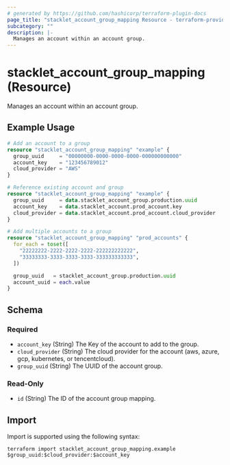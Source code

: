 ```yaml
---
# generated by https://github.com/hashicorp/terraform-plugin-docs
page_title: "stacklet_account_group_mapping Resource - terraform-provider-stacklet"
subcategory: ""
description: |-
  Manages an account within an account group.
---
```


# stacklet_account_group_mapping (Resource)

Manages an account within an account group.

## Example Usage

```terraform
# Add an account to a group
resource "stacklet_account_group_mapping" "example" {
  group_uuid     = "00000000-0000-0000-0000-000000000000"
  account_key    = "123456789012"
  cloud_provider = "AWS"
}

# Reference existing account and group
resource "stacklet_account_group_mapping" "example" {
  group_uuid     = data.stacklet_account_group.production.uuid
  account_key    = data.stacklet_account.prod_account.key
  cloud_provider = data.stacklet_account.prod_account.cloud_provider
}

# Add multiple accounts to a group
resource "stacklet_account_group_mapping" "prod_accounts" {
  for_each = toset([
    "22222222-2222-2222-2222-222222222222",
    "33333333-3333-3333-3333-333333333333",
  ])

  group_uuid   = stacklet_account_group.production.uuid
  account_uuid = each.value
}
```

<!-- schema generated by tfplugindocs -->
## Schema

### Required

- `account_key` (String) The Key of the account to add to the group.
- `cloud_provider` (String) The cloud provider for the account (aws, azure, gcp, kubernetes, or tencentcloud).
- `group_uuid` (String) The UUID of the account group.

### Read-Only

- `id` (String) The ID of the account group mapping.

## Import

Import is supported using the following syntax:

```shell
terraform import stacklet_account_group_mapping.example $group_uuid:$cloud_provider:$account_key
```
